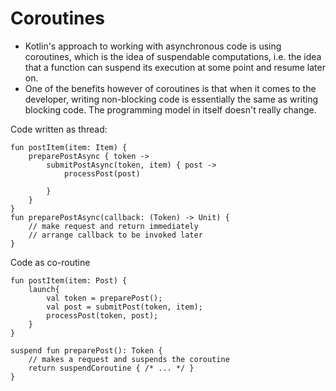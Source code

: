 # Coroutines
- Kotlin's approach to working with asynchronous code is using coroutines, which is the idea of suspendable computations, i.e. the idea that a function can suspend its execution at some point and resume later on.
- One of the benefits however of coroutines is that when it comes to the developer, writing non-blocking code is essentially the same as writing blocking code. The programming model in itself doesn't really change.

Code written as thread:
```
fun postItem(item: Item) {
    preparePostAsync { token -> 
        submitPostAsync(token, item) { post -> 
            processPost(post)

        }
    }
}
fun preparePostAsync(callback: (Token) -> Unit) {
    // make request and return immediately
    // arrange callback to be invoked later
}
```
Code as co-routine
```
fun postItem(item: Post) {
    launch{
        val token = preparePost();
        val post = submitPost(token, item);
        processPost(token, post);
    }
}

suspend fun preparePost(): Token {
    // makes a request and suspends the coroutine
    return suspendCoroutine { /* ... */ }
}
```